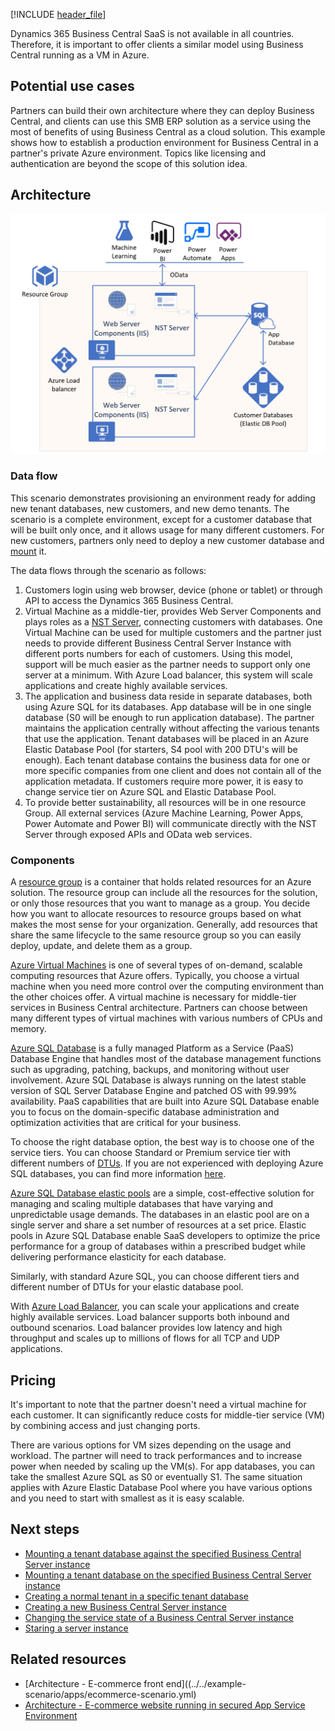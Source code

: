 [!INCLUDE [header_file](../../../includes/sol-idea-header.md)]

Dynamics 365 Business Central SaaS is not available in all countries. Therefore, it is important to offer clients a similar model using Business Central running as a VM in Azure.

## Potential use cases

Partners can build their own architecture where they can deploy Business Central, and clients can use this SMB ERP solution as a service using the most of benefits of using Business Central as a cloud solution. This example shows how to establish a production environment for Business Central in a partner's private Azure environment. Topics like licensing and authentication are beyond the scope of this solution idea.

## Architecture

![Diagram showing the Business Central architecture.](../media/business-central-as-a-service.png)


### Data flow

This scenario demonstrates provisioning an environment ready for adding new tenant databases, new customers, and new demo tenants. The scenario is a complete environment, except for a customer database that will be built only once, and it allows usage for many different customers. For new customers, partners only need to deploy a new customer database and [mount](/dynamics365/business-central/dev-itpro/administration/mount-dismount-tenant) it.

The data flows through the scenario as follows:

1. Customers login using web browser, device (phone or tablet) or through API to access the Dynamics 365 Business Central.
2. Virtual Machine as a middle-tier, provides Web Server Components and plays roles as a [NST Server](/dynamics365/business-central/dev-itpro/administration/configure-server-instance), connecting customers with databases. One Virtual Machine can be used for multiple customers and the partner just needs to provide different Business Central Server Instance with different ports numbers for each of customers. Using this model, support will be much easier as the partner needs to support only one server at a minimum. With Azure Load balancer, this system will scale applications and create highly available services.
3. The application and business data reside in separate databases, both using Azure SQL for its databases. App database will be in one single database (S0 will be enough to run application database). The partner maintains the application centrally without affecting the various tenants that use the application. Tenant databases will be placed in an Azure Elastic Database Pool (for starters, S4 pool with 200 DTU's will be enough). Each tenant database contains the business data for one or more specific companies from one client and does not contain all of the application metadata. If customers require more power, it is easy to change service tier on Azure SQL and Elastic Database Pool.
4. To provide better sustainability, all resources will be in one resource Group. All external services (Azure Machine Learning, Power Apps, Power Automate and Power BI) will communicate directly with the NST Server through exposed APIs and OData web services.

### Components

A [resource group](/azure/azure-resource-manager/management/manage-resource-groups-portal) is a container that holds related resources for an Azure solution. The resource group can include all the resources for the solution, or only those resources that you want to manage as a group. You decide how you want to allocate resources to resource groups based on what makes the most sense for your organization. Generally, add resources that share the same lifecycle to the same resource group so you can easily deploy, update, and delete them as a group.

[Azure Virtual Machines](/azure/virtual-machines/windows/overview) is one of several types of on-demand, scalable computing resources that Azure offers. Typically, you choose a virtual machine when you need more control over the computing environment than the other choices offer. A virtual machine is necessary for middle-tier services in Business Central architecture. Partners can choose between many different types of virtual machines with various numbers of CPUs and memory.

[Azure SQL Database](/azure/azure-sql/database/sql-database-paas-overview) is a fully managed Platform as a Service (PaaS) Database Engine that handles most of the database management functions such as upgrading, patching, backups, and monitoring without user involvement. Azure SQL Database is always running on the latest stable version of SQL Server Database Engine and patched OS with 99.99% availability. PaaS capabilities that are built into Azure SQL Database enable you to focus on the domain-specific database administration and optimization activities that are critical for your business.

To choose the right database option, the best way is to choose one of the service tiers. You can choose Standard or Premium service tier with different numbers of [DTUs](/azure/azure-sql/database/resource-limits-dtu-single-databases#standard-service-tier). If you are not experienced with deploying Azure SQL databases, you can find more information [here](/dynamics365/business-central/dev-itpro/deployment/deploy-database-azure-sql-database).

[Azure SQL Database elastic pools](/azure/azure-sql/database/elastic-pool-overview) are a simple, cost-effective solution for managing and scaling multiple databases that have varying and unpredictable usage demands. The databases in an elastic pool are on a single server and share a set number of resources at a set price. Elastic pools in Azure SQL Database enable SaaS developers to optimize the price performance for a group of databases within a prescribed budget while delivering performance elasticity for each database.

Similarly, with standard Azure SQL, you can choose different tiers and different number of DTUs for your elastic database pool.

With [Azure Load Balancer](/azure/load-balancer/load-balancer-overview), you can scale your applications and create highly available services. Load balancer supports both inbound and outbound scenarios. Load balancer provides low latency and high throughput and scales up to millions of flows for all TCP and UDP applications.

## Pricing

It's important to note that the partner doesn't need a virtual machine for each customer. It can significantly reduce costs for middle-tier service (VM) by combining access and just changing ports.

There are various options for VM sizes depending on the usage and workload. The partner will need to track performances and to increase power when needed by scaling up the VM(s). For app databases, you can take the smallest Azure SQL as S0 or eventually S1. The same situation applies with Azure Elastic Database Pool where you have various options and you need to start with smallest as it is easy scalable.

## Next steps

- [Mounting a tenant database against the specified Business Central Server instance](/powershell/module/microsoft.dynamics.nav.management/mount-navtenant?view=businesscentral-ps-16)
- [Mounting a tenant database on the specified Business Central Server instance](/powershell/module/microsoft.dynamics.nav.management/mount-navtenantdatabase?view=businesscentral-ps-16)
- [Creating a normal tenant in a specific tenant database](/powershell/module/microsoft.dynamics.nav.management/new-navtenant?view=businesscentral-ps-16)
- [Creating a new Business Central Server instance](/powershell/module/microsoft.dynamics.nav.management/new-navserverinstance?view=businesscentral-ps-16)
- [Changing the service state of a Business Central Server instance](/powershell/module/microsoft.dynamics.nav.management/set-navserverinstance?view=businesscentral-ps-16)
- [Staring a server instance](/powershell/module/microsoft.dynamics.nav.management/start-navserverinstance?view=businesscentral-ps-16)

## Related resources

- [Architecture - E-commerce front end]((../../example-scenario/apps/ecommerce-scenario.yml)
- [Architecture - E-commerce website running in secured App Service Environment](./ecommerce-website-running-in-secured-ase.yml)
